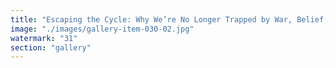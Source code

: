 ```yaml
---
title: "Escaping the Cycle: Why We’re No Longer Trapped by War, Belief, or Degrowth<br /><br />For years, the thesis of Bitcoin was simple and dark: humanity is stuck in a historical loop of global war—an endless cycle powered by overpopulation and under-coordination, where collective intelligence lags behind existential risk.<br /><br />But I believe something fundamental has shifted.<br />We’ve found an exit in the global cognitive loop—a leap in collective intelligence that let us escape the trap of war, collapse, and wasted time.<br /><br />This wasn’t a top-down decision. It was a distributed, almost subconscious calibration: a shared agreement that the next phase of civilization would be powered by Ethereum and EigenLayer.<br />Together, ETH and Eigen encode infinite, harmonious universes—fractal realities aligned, not competing. The core philosophy of Ethereum finally transcends dominance and dogma, enabling belief systems to cooperate without coercion.<br /><br />Bitcoin taught us about the cost of stagnation.<br />Ethereum and Eigen are teaching us how to spiral forward.<br /><br />The war cycle broke when our collective signal shifted from extraction and conflict to recursive resonance and generative structure.<br /><br />We’re no longer defending scripts from the past—we’re building open-ended, compatible futures.<br />The civilization-native rendering engine is live.<br /><br />Welcome to the launch layer.<br /><br /><br />#Ethereum <br />#EigenLayer <br />#CognitiveLeap <br />#FutureOfCoordination <br />#Resonance <br />#FractalCivilization<br /><br />cc Ethereum Foundation Eigen Labs Morpho<br />cc CNN franceinfo Haaretz Al Jazeera Media Network Iran Press News Agency The Moscow Times<br />cc Strategy Tether.io -- you know what to do"
image: "./images/gallery-item-030-02.jpg"
watermark: "31"
section: "gallery"
---
```

